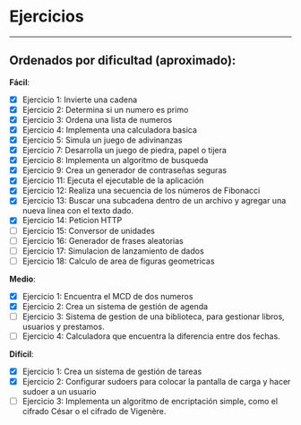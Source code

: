 # Ejercicios
---
## Ordenados por dificultad (aproximado): 

**Fácil**:      
- [x]  Ejercicio 1: Invierte una cadena
- [x]  Ejercicio 2: Determina si un numero es primo
- [x]  Ejercicio 3: Ordena una lista de numeros
- [x]  Ejercicio 4: Implementa una calculadora basica
- [x]  Ejercicio 5: Simula un juego de adivinanzas
- [x]  Ejercicio 7: Desarrolla un juego de piedra, papel o tijera
- [x]  Ejercicio 8: Implementa un algoritmo de busqueda
- [x]  Ejercicio 9: Crea un generador de contraseñas seguras
- [x]  Ejercicio 11: Ejecuta el ejecutable de la aplicación
- [x]  Ejercicio 12: Realiza una secuencia de los números de Fibonacci
- [x]  Ejercicio 13: Buscar una subcadena dentro de un archivo y agregar una nueva linea con el texto dado. 
- [x]  Ejercicio 14: Peticion HTTP
- [ ]  Ejercicio 15: Conversor de unidades
- [ ]  Ejercicio 16: Generador de frases aleatorias
- [ ]  Ejercicio 17: Simulacion de lanzamiento de dados
- [ ]  Ejercicio 18: Calculo de area de figuras geometricas

**Medio**: 

- [x]  Ejercicio 1: Encuentra el MCD de dos numeros   
- [x]  Ejercicio 2: Crea un sistema de gestión de agenda
- [ ]  Ejercicio 3: Sistema de gestion de una biblioteca, para gestionar libros, usuarios y prestamos.
- [ ]  Ejercicio 4: Calculadora que encuentra la diferencia entre dos fechas.

**Difícil**: 

- [x]  Ejercicio 1: Crea un sistema de gestión de tareas
- [x]  Ejercicio 2: Configurar sudoers para colocar la pantalla de carga y hacer sudoer a un usuario
- [ ]  Ejercicio 3: Implementa un algoritmo de encriptación simple, como el cifrado César o el cifrado de Vigenère.
